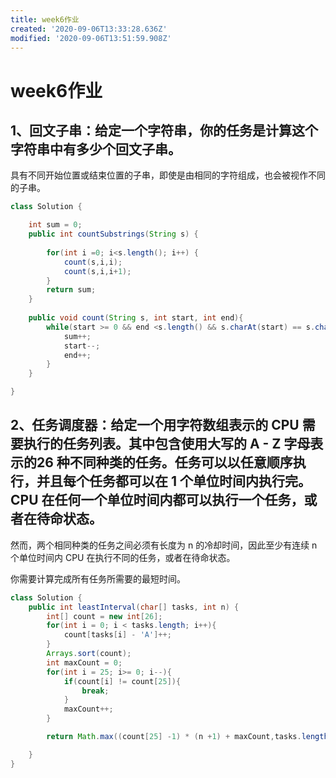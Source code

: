 ```yaml
---
title: week6作业
created: '2020-09-06T13:33:28.636Z'
modified: '2020-09-06T13:51:59.908Z'
---
```


# week6作业
## 1、回文子串：给定一个字符串，你的任务是计算这个字符串中有多少个回文子串。

具有不同开始位置或结束位置的子串，即使是由相同的字符组成，也会被视作不同的子串。

```Java
class Solution {

    int sum = 0;
    public int countSubstrings(String s) {
       
        for(int i =0; i<s.length(); i++) {
            count(s,i,i);
            count(s,i,i+1);
        }
        return sum;
    }
    
    public void count(String s, int start, int end){
        while(start >= 0 && end <s.length() && s.charAt(start) == s.charAt(end)){
            sum++;
            start--;
            end++;
        }
    }

}
```
## 2、任务调度器：给定一个用字符数组表示的 CPU 需要执行的任务列表。其中包含使用大写的 A - Z 字母表示的26 种不同种类的任务。任务可以以任意顺序执行，并且每个任务都可以在 1 个单位时间内执行完。CPU 在任何一个单位时间内都可以执行一个任务，或者在待命状态。

然而，两个相同种类的任务之间必须有长度为 n 的冷却时间，因此至少有连续 n 个单位时间内 CPU 在执行不同的任务，或者在待命状态。

你需要计算完成所有任务所需要的最短时间。
```Java
class Solution {
    public int leastInterval(char[] tasks, int n) {
        int[] count = new int[26];
        for(int i = 0; i < tasks.length; i++){
            count[tasks[i] - 'A']++;
        }
        Arrays.sort(count);
        int maxCount = 0;
        for(int i = 25; i>= 0; i--){
            if(count[i] != count[25]){
                break;
            }
            maxCount++;
        }

        return Math.max((count[25] -1) * (n +1) + maxCount,tasks.length);

    }
}
```

